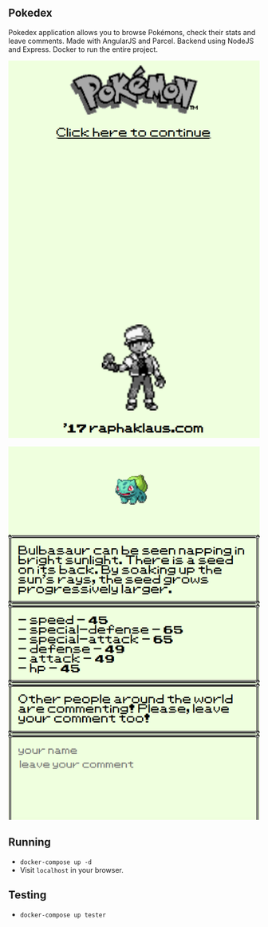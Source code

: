 ## Pokedex 
Pokedex application allows you to browse Pokémons, check their stats and leave comments.
Made with AngularJS and Parcel. Backend using NodeJS and Express. Docker to run the entire project.

<p align="center">
  <img src="./pokedex1.png">
</p>

<p align="center">
  <img src="./pokedex2.png">
</p>

## Running

* `docker-compose up -d`
* Visit `localhost` in your browser.

## Testing

* `docker-compose up tester`
